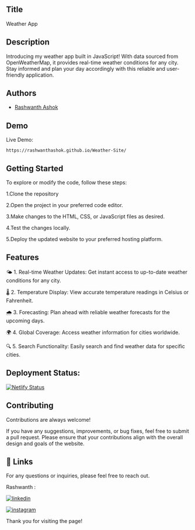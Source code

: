 
## Title

Weather App
## Description 

Introducing my weather app built in JavaScript! With data sourced from OpenWeatherMap, it provides real-time weather conditions for any city. Stay informed and plan your day accordingly with this reliable and user-friendly application.
## Authors

- [Rashwanth Ashok](https://www.github.com/rashwanthashok) 


## Demo

Live Demo:

    https://rashwanthashok.github.io/Weather-Site/
    
## Getting Started

To explore or modify the code, follow these steps:

1.Clone the repository

2.Open the project in your preferred code editor.

3.Make changes to the HTML, CSS, or JavaScript files as desired.

4.Test the changes locally.

5.Deploy the updated website to your preferred hosting platform.


## Features

🌤️ 1.️ Real-time Weather Updates: Get instant access to up-to-date weather conditions for any city.

🌡️ 2.️ Temperature Display: View accurate temperature readings in Celsius or Fahrenheit.

🌧️ 3.️ Forecasting: Plan ahead with reliable weather forecasts for the upcoming days.

🌍 4.️ Global Coverage: Access weather information for cities worldwide.

🔍 5.️ Search Functionality: Easily search and find weather data for specific cities.


## Deployment Status:

[![Netlify Status](https://api.netlify.com/api/v1/badges/f72215f9-0e50-4c5a-ab63-822f1058e866/deploy-status)](https://app.netlify.com/sites/jsprojects-weather-site/deploys)

## Contributing

Contributions are always welcome!

If you have any suggestions, improvements, or bug fixes, feel free to submit a pull request. Please ensure that your contributions align with the overall design and goals of the website. 


## 🔗 Links

For any questions or inquiries, please feel free to reach out. 

Rashwanth :

[![linkedin](https://img.shields.io/badge/linkedin-0A66C2?style=for-the-badge&logo=linkedin&logoColor=white)](https://www.linkedin.com/in/rashwanth-ashok/)

[![instagram](https://img.shields.io/badge/instagram-E4405F?style=for-the-badge&logo=instagram&logoColor=white)](https://instagram.com/rashwanthashok)


Thank you for visiting the page!
